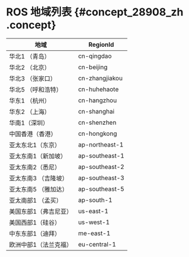 # ROS 地域列表 {#concept_28908_zh .concept}

|地域|RegionId|
|--|--------|
|华北1 （青岛）|cn-qingdao|
|华北2 （北京）|cn-beijing|
|华北3 （张家口）|cn-zhangjiakou|
|华北5 （呼和浩特）|cn-huhehaote|
|华东1 （杭州）|cn-hangzhou|
|华东2 （上海）|cn-shanghai|
|华南1（深圳）|cn-shenzhen|
|中国香港（香港）|cn-hongkong|
|亚太东北1（东京）|ap-northeast-1|
|亚太东南1（新加坡）|ap-southeast-1|
|亚太东南2（悉尼）|ap-southeast-2|
|亚太东南3 （吉隆坡）|ap-southeast-3|
|亚太东南5 （雅加达）|ap-southeast-5|
|亚太南部1 （孟买）|ap-south-1|
|美国东部1（弗吉尼亚）|us-east-1|
|美国西部1（硅谷）|us-west-1|
|中东东部1（迪拜）|me-east-1|
|欧洲中部1（法兰克福）|eu-central-1|

